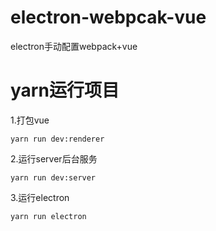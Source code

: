 # electron-webpcak-vue
electron手动配置webpack+vue

# yarn运行项目
1.打包vue
```
yarn run dev:renderer
```
2.运行server后台服务
```
yarn run dev:server
```
3.运行electron
```
yarn run electron
```
